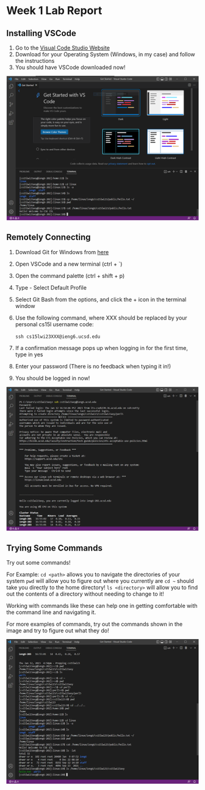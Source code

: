 # Week 1 Lab Report
## Installing VSCode
1. Go to the [Visual Code Studio Website]([http://a.com](https://code.visualstudio.com/download))
2. Download for your Operating System (Windows, in my case) and follow the instructions
3. You should have VSCode downloaded now!

![image](Part3img.PNG)

## Remotely Connecting
1. Download Git for Windows from [here](https:///git-scm.com/download/win)
2. Open VSCode and a new terminal (ctrl + `)
3. Open the command palette (ctrl + shift + p)
4. Type - Select Default Profile
5. Select Git Bash from the options, and click the + icon in the terminal window
6. Use the following command, where XXX should be replaced by your personal cs15l username code:

   `ssh cs15lwi23XXX@ieng6.ucsd.edu`
8. If a confirmation message pops up when logging in for the first time, type in yes
9. Enter your password (There is no feedback when typing it in!)
10. You should be logged in now!

![image](Part4img.PNG)

## Trying Some Commands
Try out some commands!

For Example: 
`cd <path>` allows you to navigate the directories of your system
`pwd` will allow you to figure out where you currently are
`cd ~` should take you directly to the home directory!
`ls <directory>` will allow you to find out the contents of a directory without needing to change to it!

Working with commands like these can help one in getting comfortable with the command line and navigating it.

For more examples of commands, try out the commands shown in the image and try to figure out what they do!

![image](Part5img.PNG)

